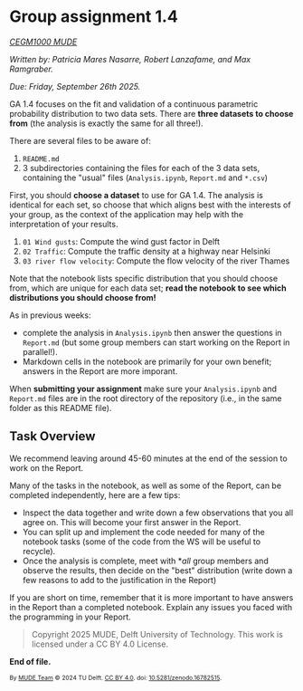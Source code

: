 # Group assignment 1.4

*[CEGM1000 MUDE](http://mude.citg.tudelft.nl/)*

*Written by: Patricia Mares Nasarre, Robert Lanzafame, and Max Ramgraber.*

*Due: Friday, September 26th 2025.*

GA 1.4 focuses on the fit and validation of a continuous parametric probability distribution to two data sets. There are **three datasets to choose from** (the analysis is exactly the same for all three!).

There are several files to be aware of:

1. `README.md`
2. 3 subdirectories containing the files for each of the 3 data sets, containing the "usual" files (`Analysis.ipynb`, `Report.md` and `*.csv`)

First, you should **choose a dataset** to use for GA 1.4. The analysis is identical for each set, so choose that which aligns best with the interests of your group, as the context of the application may help with the interpretation of your results.

1. `01 Wind gusts`: Compute the wind gust factor in Delft
1. `02 Traffic`: Compute the traffic density at a highway near Helsinki
3. `03 river flow velocity`: Compute the flow velocity of the river Thames

Note that the notebook lists specific distribution that you should choose from, which are unique for each data set; **read the notebook to see which distributions you should choose from!**

As in previous weeks:
- complete the analysis in `Analysis.ipynb` then answer the questions in `Report.md` (but some group members can start working on the Report in parallel!).
- Markdown cells in the notebook are primarily for your own benefit; answers in the Report are more imporant. 

When **submitting your assignment** make sure your `Analysis.ipynb` and `Report.md` files are in the root directory of the repository (i.e., in the same folder as this README file).

## Task Overview

We recommend leaving around 45-60 minutes at the end of the session to work on the Report.

Many of the tasks in the notebook, as well as some of the Report, can be completed independently, here are a few tips:
- Inspect the data together and write down a few observations that you all agree on. This will become your first answer in the Report.
- You can split up and implement the code needed for many of the notebook tasks (some of the code from the WS will be useful to recycle).
- Once the analysis is complete, meet with **all* group members and observe the results, then decide on the "best" distribution (write down a few reasons to add to the justification in the Report)

If you are short on time, remember that it is more important to have answers in the Report than a completed notebook. Explain any issues you faced with the programming in your Report.

> Copyright 2025 MUDE, Delft University of Technology. This work is licensed under a CC BY 4.0 License.

**End of file.**

<span style="font-size: 75%">
By <a rel="MUDE" href="http://mude.citg.tudelft.nl/">MUDE Team</a> &copy; 2024 TU Delft. <a rel="license" href="http://creativecommons.org/licenses/by/4.0/">CC BY 4.0</a>. doi: <a rel="Zenodo DOI" href="https://doi.org/10.5281/zenodo.16782515">10.5281/zenodo.16782515</a>.